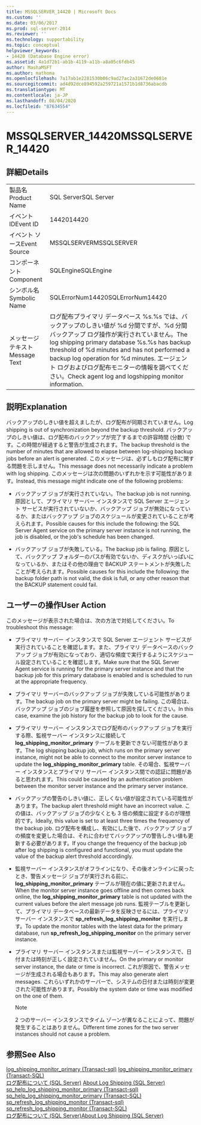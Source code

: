 ```yaml
---
title: MSSQLSERVER_14420 | Microsoft Docs
ms.custom: ''
ms.date: 03/06/2017
ms.prod: sql-server-2014
ms.reviewer: ''
ms.technology: supportability
ms.topic: conceptual
helpviewer_keywords:
- 14420 (Database Engine error)
ms.assetid: 4a1d72b1-ab1b-4119-a11b-a8a05c6fdb45
author: MashaMSFT
ms.author: mathoma
ms.openlocfilehash: 7a17ab1e2281530b06c9ad27ac2a31672de0681e
ms.sourcegitcommit: ad4d92dce894592a259721a1571b1d8736abacdb
ms.translationtype: MT
ms.contentlocale: ja-JP
ms.lasthandoff: 08/04/2020
ms.locfileid: "87634554"
---
```

# <a name="mssqlserver_14420"></a><span data-ttu-id="587fc-102">MSSQLSERVER_14420</span><span class="sxs-lookup"><span data-stu-id="587fc-102">MSSQLSERVER_14420</span></span>
    
## <a name="details"></a><span data-ttu-id="587fc-103">詳細</span><span class="sxs-lookup"><span data-stu-id="587fc-103">Details</span></span>  
  
|||  
|-|-|  
|<span data-ttu-id="587fc-104">製品名</span><span class="sxs-lookup"><span data-stu-id="587fc-104">Product Name</span></span>|<span data-ttu-id="587fc-105">SQL Server</span><span class="sxs-lookup"><span data-stu-id="587fc-105">SQL Server</span></span>|  
|<span data-ttu-id="587fc-106">イベント ID</span><span class="sxs-lookup"><span data-stu-id="587fc-106">Event ID</span></span>|<span data-ttu-id="587fc-107">14420</span><span class="sxs-lookup"><span data-stu-id="587fc-107">14420</span></span>|  
|<span data-ttu-id="587fc-108">イベント ソース</span><span class="sxs-lookup"><span data-stu-id="587fc-108">Event Source</span></span>|<span data-ttu-id="587fc-109">MSSQLSERVER</span><span class="sxs-lookup"><span data-stu-id="587fc-109">MSSQLSERVER</span></span>|  
|<span data-ttu-id="587fc-110">コンポーネント</span><span class="sxs-lookup"><span data-stu-id="587fc-110">Component</span></span>|<span data-ttu-id="587fc-111">SQLEngine</span><span class="sxs-lookup"><span data-stu-id="587fc-111">SQLEngine</span></span>|  
|<span data-ttu-id="587fc-112">シンボル名</span><span class="sxs-lookup"><span data-stu-id="587fc-112">Symbolic Name</span></span>|<span data-ttu-id="587fc-113">SQLErrorNum14420</span><span class="sxs-lookup"><span data-stu-id="587fc-113">SQLErrorNum14420</span></span>|  
|<span data-ttu-id="587fc-114">メッセージ テキスト</span><span class="sxs-lookup"><span data-stu-id="587fc-114">Message Text</span></span>|<span data-ttu-id="587fc-115">ログ配布プライマリ データベース %s.%s では、バックアップのしきい値が %d 分間ですが、%d 分間バックアップ ログ操作が実行されていません。</span><span class="sxs-lookup"><span data-stu-id="587fc-115">The log shipping primary database %s.%s has backup threshold of %d minutes and has not performed a backup log operation for %d minutes.</span></span> <span data-ttu-id="587fc-116">エージェント ログおよびログ配布モニターの情報を調べてください。</span><span class="sxs-lookup"><span data-stu-id="587fc-116">Check agent log and logshipping monitor information.</span></span>|  
  
## <a name="explanation"></a><span data-ttu-id="587fc-117">説明</span><span class="sxs-lookup"><span data-stu-id="587fc-117">Explanation</span></span>  
 <span data-ttu-id="587fc-118">バックアップのしきい値を超えましたが、ログ配布が同期されていません。</span><span class="sxs-lookup"><span data-stu-id="587fc-118">Log shipping is out of synchronization beyond the backup threshold.</span></span> <span data-ttu-id="587fc-119">バックアップのしきい値は、ログ配布のバックアップが完了するまでの許容時間 (分数) です。この時間が経過すると警告が生成されます。</span><span class="sxs-lookup"><span data-stu-id="587fc-119">The backup threshold is the number of minutes that are allowed to elapse between log-shipping backup jobs before an alert is generated.</span></span> <span data-ttu-id="587fc-120">このメッセージは、必ずしもログ配布に関する問題を示しません。</span><span class="sxs-lookup"><span data-stu-id="587fc-120">This message does not necessarily indicate a problem with log shipping.</span></span> <span data-ttu-id="587fc-121">このメッセージは次の問題のいずれかを示す可能性があります。</span><span class="sxs-lookup"><span data-stu-id="587fc-121">Instead, this message might indicate one of the following problems:</span></span>  
  
-   <span data-ttu-id="587fc-122">バックアップ ジョブが実行されていない。</span><span class="sxs-lookup"><span data-stu-id="587fc-122">The backup job is not running.</span></span> <span data-ttu-id="587fc-123">原因として、プライマリ サーバー インスタンスで SQL Server エージェント サービスが実行されていないか、バックアップ ジョブが無効になっているか、またはバックアップ ジョブのスケジュールが変更されていることが考えられます。</span><span class="sxs-lookup"><span data-stu-id="587fc-123">Possible causes for this include the following: the SQL Server Agent service on the primary server instance is not running, the job is disabled, or the job's schedule has been changed.</span></span>  
  
-   <span data-ttu-id="587fc-124">バックアップ ジョブが失敗している。</span><span class="sxs-lookup"><span data-stu-id="587fc-124">The backup job is failing.</span></span> <span data-ttu-id="587fc-125">原因として、バックアップ フォルダーのパスが有効でないか、ディスクがいっぱいになっているか、またはその他の理由で BACKUP ステートメントが失敗したことが考えられます。</span><span class="sxs-lookup"><span data-stu-id="587fc-125">Possible causes for this include the following: the backup folder path is not valid, the disk is full, or any other reason that the BACKUP statement could fail.</span></span>  
  
## <a name="user-action"></a><span data-ttu-id="587fc-126">ユーザーの操作</span><span class="sxs-lookup"><span data-stu-id="587fc-126">User Action</span></span>  
 <span data-ttu-id="587fc-127">このメッセージが表示された場合は、次の方法で対処してください。</span><span class="sxs-lookup"><span data-stu-id="587fc-127">To troubleshoot this message:</span></span>  
  
-   <span data-ttu-id="587fc-128">プライマリ サーバー インスタンスで SQL Server エージェント サービスが実行されていることを確認します。また、プライマリ データベースのバックアップ ジョブが有効になっており、適切な頻度で実行するようにスケジュール設定されていることを確認します。</span><span class="sxs-lookup"><span data-stu-id="587fc-128">Make sure that the SQL Server Agent service is running for the primary server instance and that the backup job for this primary database is enabled and is scheduled to run at the appropriate frequency.</span></span>  
  
-   <span data-ttu-id="587fc-129">プライマリ サーバーのバックアップ ジョブが失敗している可能性があります。</span><span class="sxs-lookup"><span data-stu-id="587fc-129">The backup job on the primary server might be failing.</span></span> <span data-ttu-id="587fc-130">この場合は、バックアップ ジョブのジョブ履歴を参照して原因を探してください。</span><span class="sxs-lookup"><span data-stu-id="587fc-130">In this case, examine the job history for the backup job to look for the cause.</span></span>  
  
-   <span data-ttu-id="587fc-131">プライマリ サーバー インスタンスでログ配布のバックアップ ジョブを実行する際、監視サーバー インスタンスに接続して **log_shipping_monitor_primary** テーブルを更新できない可能性があります。</span><span class="sxs-lookup"><span data-stu-id="587fc-131">The log shipping backup job, which runs on the primary server instance, might not be able to connect to the monitor server instance to update the **log_shipping_monitor_primary** table.</span></span> <span data-ttu-id="587fc-132">その場合、監視サーバー インスタンスとプライマリ サーバー インスタンス間での認証に問題があると思われます。</span><span class="sxs-lookup"><span data-stu-id="587fc-132">This could be caused by an authentication problem between the monitor server instance and the primary server instance.</span></span>  
  
-   <span data-ttu-id="587fc-133">バックアップの警告のしきい値に、正しくない値が設定されている可能性があります。</span><span class="sxs-lookup"><span data-stu-id="587fc-133">The backup alert threshold might have an incorrect value.</span></span> <span data-ttu-id="587fc-134">この値は、バックアップ ジョブの少なくとも 3 倍の頻度に設定するのが理想的です。</span><span class="sxs-lookup"><span data-stu-id="587fc-134">Ideally, this value is set to at least three times the frequency of the backup job.</span></span> <span data-ttu-id="587fc-135">ログ配布を構成し、有効にした後で、バックアップ ジョブの頻度を変更した場合は、それに合わせてバックアップの警告しきい値も更新する必要があります。</span><span class="sxs-lookup"><span data-stu-id="587fc-135">If you change the frequency of the backup job after log shipping is configured and functional, you must update the value of the backup alert threshold accordingly.</span></span>  
  
-   <span data-ttu-id="587fc-136">監視サーバー インスタンスがオフラインになり、その後オンラインに戻ったとき、警告メッセージ ジョブが実行される前に、**log_shipping_monitor_primary** テーブルが現在の値に更新されません。</span><span class="sxs-lookup"><span data-stu-id="587fc-136">When the monitor server instance goes offline and then comes back online, the **log_shipping_monitor_primary** table is not updated with the current values before the alert message job runs.</span></span> <span data-ttu-id="587fc-137">監視テーブルを更新して、プライマリ データベースの最新データを反映させるには、プライマリ サーバー インスタンスで **sp_refresh_log_shipping_monitor** を実行します。</span><span class="sxs-lookup"><span data-stu-id="587fc-137">To update the monitor tables with the latest data for the primary database, run **sp_refresh_log_shipping_monitor** on the primary server instance.</span></span>  
  
-   <span data-ttu-id="587fc-138">プライマリ サーバー インスタンスまたは監視サーバー インスタンスで、日付または時刻が正しく設定されていません。</span><span class="sxs-lookup"><span data-stu-id="587fc-138">On the primary or monitor server instance, the date or time is incorrect.</span></span> <span data-ttu-id="587fc-139">これが原因で、警告メッセージが生成される場合もあります。</span><span class="sxs-lookup"><span data-stu-id="587fc-139">This may also generate alert messages.</span></span> <span data-ttu-id="587fc-140">これらいずれかのサーバーで、システムの日付または時刻が変更された可能性があります。</span><span class="sxs-lookup"><span data-stu-id="587fc-140">Possibly the system date or time was modified on the one of them.</span></span>  
  
    > [!NOTE]  
    >  <span data-ttu-id="587fc-141">2 つのサーバー インスタンスでタイム ゾーンが異なることによって、問題が発生することはありません。</span><span class="sxs-lookup"><span data-stu-id="587fc-141">Different time zones for the two server instances should not cause a problem.</span></span>  
  
## <a name="see-also"></a><span data-ttu-id="587fc-142">参照</span><span class="sxs-lookup"><span data-stu-id="587fc-142">See Also</span></span>  
 <span data-ttu-id="587fc-143">[log_shipping_monitor_primary &#40;Transact-sql&#41;](/sql/relational-databases/system-tables/log-shipping-monitor-primary-transact-sql) </span><span class="sxs-lookup"><span data-stu-id="587fc-143">[log_shipping_monitor_primary &#40;Transact-SQL&#41;](/sql/relational-databases/system-tables/log-shipping-monitor-primary-transact-sql) </span></span>  
 <span data-ttu-id="587fc-144">[ログ配布について &#40;SQL Server&#41;](../../database-engine/log-shipping/about-log-shipping-sql-server.md) </span><span class="sxs-lookup"><span data-stu-id="587fc-144">[About Log Shipping &#40;SQL Server&#41;](../../database-engine/log-shipping/about-log-shipping-sql-server.md) </span></span>  
 <span data-ttu-id="587fc-145">[sp_help_log_shipping_monitor_primary &#40;Transact-sql&#41;](/sql/relational-databases/system-stored-procedures/sp-help-log-shipping-monitor-primary-transact-sql) </span><span class="sxs-lookup"><span data-stu-id="587fc-145">[sp_help_log_shipping_monitor_primary &#40;Transact-SQL&#41;](/sql/relational-databases/system-stored-procedures/sp-help-log-shipping-monitor-primary-transact-sql) </span></span>  
 <span data-ttu-id="587fc-146">[sp_refresh_log_shipping_monitor &#40;Transact-sql&#41;](/sql/relational-databases/system-stored-procedures/sp-refresh-log-shipping-monitor-transact-sql) </span><span class="sxs-lookup"><span data-stu-id="587fc-146">[sp_refresh_log_shipping_monitor &#40;Transact-SQL&#41;](/sql/relational-databases/system-stored-procedures/sp-refresh-log-shipping-monitor-transact-sql) </span></span>  
 [<span data-ttu-id="587fc-147">ログ配布について &#40;SQL Server&#41;</span><span class="sxs-lookup"><span data-stu-id="587fc-147">About Log Shipping &#40;SQL Server&#41;</span></span>](../../database-engine/log-shipping/about-log-shipping-sql-server.md)  
  
  
